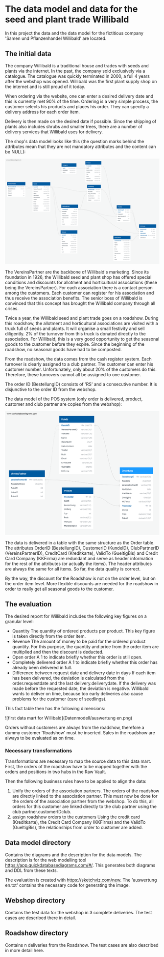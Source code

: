 # The data model and data for the seed and plant trade Willibald

In this project the data and the data model for the fictitious company 'Samen und Pflanzenhandel Willibald' are located.

## The initial data

The company Willibald is a traditional house and trades with seeds and plants via the internet. In the past, the company sold exclusively via a catalogue. The catalogue was quickly terminated in 2000, a full 4 years after the webshop was opened. Willibald was the first plant supply shop on the internet and is still proud of it today.

When ordering via the website, one can enter a desired delivery date and this is currently met 90% of the time. Ordering is a very simple process, the customer selects his products and places his order. They can specify a delivery address for each order item.

Delivery is then made on the desired date if possible. Since the shipping of plants also includes shrubs and smaller trees, there are a number of delivery services that Willibald uses for delivery.

The shop's data model looks like this (the question marks behind the attributes mean that they are not mandatory attributes and the content can be NULL):

![Shop data model Willibald](Datenmodell/webshop-willibald.png)

The VereinsPartner are the backbone of Willibald's marketing. Since its foundation in 1926, the Willibald seed and plant shop has offered special conditions and discounts for allotment and horticultural associations (these being the VereinsPartner). For each association there is a contact person among the customers. Each customer can register for his association and thus receive the association benefits. The senior boss of Willibald is convinced that this concept has brought the Willibald company through all crises.

Twice a year, the Willibald seed and plant trade goes on a roadshow. During this roadshow, the allotment and horticultural associations are visited with a truck full of seeds and plants. It will organise a small festivity and sell diligently. 2% of the turnover from this truck is donated directly to the association. For Willibald, this is a very good opportunity to get the seasonal goods to the customer before they expire. Since the beginning of the roadshow, no seasonal goods have had to be composted. 

From the roadshow, the data comes from the cash register system. Each turnover is clearly assigned to a club partner. The customer can enter his customer number. Unfortunately, only about 20% of the customers do this. Therefore, these turnovers cannot all be assigned to one customer.

The order ID (BestellungID) consists of 'RS' and a consecutive number. It is disjunctive to the order ID from the webshop.

The data model of the POS system (only order is delivered, product, customer and club partner are copies from the webshop):

![Data model POS system](Datenmodell/Roadshow.png)

The data is delivered in a table with the same structure as the Order table. The attributes OrderID (BestellungID), CustomerID (KundeID), ClubPartnerID (VereinsPartnerID), CreditCard (Kreditkarte), ValidTo (GueltigBis) and Credit Card Company (KKFirma) are redundant and serve as header information for the rest of the attributes (or actually the items). The header attributes are always the same for all items. So far, the data quality is correct.

By the way, the discount for the Roadshow is not on the order level, but on the order item level. More flexible discounts are needed for the roadshow in order to really get all seasonal goods to the customer.



## The evaluation

The desired report for Willibald includes the following key figures on a granular level:

- Quantity
  The quantity of ordered products per product. This key figure is taken directly from the order item.
- Revenue
  The amount of money to be paid for the ordered product quantity. For this purpose, the quantity and price from the order item are multiplied and then the discount is deducted.
- Open order
  A 1 to indicate briefly whether this order is still open.
- Completely delivered order
  A 1 to indicate briefly whether this order has already been delivered in full.
- Difference between request date and delivery date in days
  If each item has been delivered, the deviation is calculated from the order.requestdate and the last delivery.deliverydate. If the delivery was made before the requested date, the deviation is negative. Willibald wants to deliver on time, because too early deliveries also cause problems for the customer (care of seedlings).

This fact table then has the following dimensions:

![first data mart for Willibald](Datenmodell/auswertung en.png)



Orders without customers are always from the roadshow, therefore a dummy customer 'Roadshow' must be inserted. Sales in the roadshow are always to be evaluated as on time.

### Necessary transformations

Transformations are necessary to map the source data to this data mart. First, the orders of the roadshow have to be mapped together with the orders and positions in two hubs in the Raw Vault.

Then the following business rules have to be applied to align the data:

1. Unify the orders of the association partners.
   The orders of the roadshow are directly linked to the association partner. This must now be done for the orders of the association partner from the webshop. To do this, all orders for this customer are linked directly to the club partner using the club partner.customerIDclub.
2. assign roadshow orders to the customers
   Using the credit card (Kreditkarte), the Credit Card Company (KKFirma) and the ValidTo (GueltigBis), the relationships from order to customer are added.



## Data model directory

Contains the diagrams and the description for the data models. The description is for the web modelling tool https://app.quickdatabasediagrams.com/#/. This generates both diagrams and DDL from these texts.

The evaluation is created with https://sketchviz.com/new. The 'auswertung en.txt' contains the necessary code for generating the image.



## Webshop directory

Contains the test data for the webshop in 3 complete deliveries. The test cases are described there in detail.



## Roadshow directory

Contains n deliveries from the Roadshow. The test cases are also described in more detail here.
